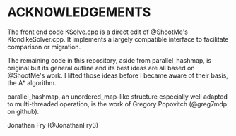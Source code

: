 # ACKNOWLEDGEMENTS

The front end code KSolve.cpp is a direct edit of @ShootMe's KlondikeSolver.cpp.
It implements a largely compatible interface to facilitate comparison or migration.

The remaining code in this repository, aside from parallel_hashmap, is original 
but its general outline 
and its best ideas are all based on @ShootMe's work.  I lifted those ideas before 
I became aware of their basis, the A* algorithm.

parallel_hashmap, an unordered_map-like structure especially well adapted to 
multi-threaded operation,
is the work of Gregory Popovitch \(@greg7mdp on github\).

Jonathan Fry \(@JonathanFry3\)